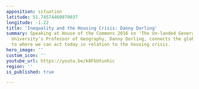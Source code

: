 ```yaml
---
apposition: situation
latitude: 51.74574460970037
longitude: -1.22
title: 'Inequality and the Housing Crisis: Danny Dorling'
summary: Speaking at House of the Commons 2016 on 'The Un-landed Generation - Oxford
  University's Professor of Geography, Danny Dorling, connects the global situation
  to where we can act today in relation to the housing crisis.
hero_image: ''
custom_icon: ''
youtube_url: https://youtu.be/k8FbUtunhic
region: ''
is_published: true

---
```

